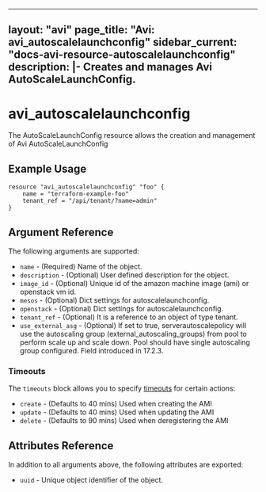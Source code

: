 <!--
    Copyright 2021 VMware, Inc.
    SPDX-License-Identifier: Mozilla Public License 2.0
-->
---
layout: "avi"
page_title: "Avi: avi_autoscalelaunchconfig"
sidebar_current: "docs-avi-resource-autoscalelaunchconfig"
description: |-
  Creates and manages Avi AutoScaleLaunchConfig.
---

# avi_autoscalelaunchconfig

The AutoScaleLaunchConfig resource allows the creation and management of Avi AutoScaleLaunchConfig

## Example Usage

```hcl
resource "avi_autoscalelaunchconfig" "foo" {
    name = "terraform-example-foo"
    tenant_ref = "/api/tenant/?name=admin"
}
```

## Argument Reference

The following arguments are supported:

* `name` - (Required) Name of the object.
* `description` - (Optional) User defined description for the object.
* `image_id` - (Optional) Unique id of the amazon machine image (ami)  or openstack vm id.
* `mesos` - (Optional) Dict settings for autoscalelaunchconfig.
* `openstack` - (Optional) Dict settings for autoscalelaunchconfig.
* `tenant_ref` - (Optional) It is a reference to an object of type tenant.
* `use_external_asg` - (Optional) If set to true, serverautoscalepolicy will use the autoscaling group (external_autoscaling_groups) from pool to perform scale up and scale down. Pool should have single autoscaling group configured. Field introduced in 17.2.3.


### Timeouts

The `timeouts` block allows you to specify [timeouts](https://www.terraform.io/docs/configuration/resources.html#timeouts) for certain actions:

* `create` - (Defaults to 40 mins) Used when creating the AMI
* `update` - (Defaults to 40 mins) Used when updating the AMI
* `delete` - (Defaults to 90 mins) Used when deregistering the AMI

## Attributes Reference

In addition to all arguments above, the following attributes are exported:

* `uuid` -  Unique object identifier of the object.

